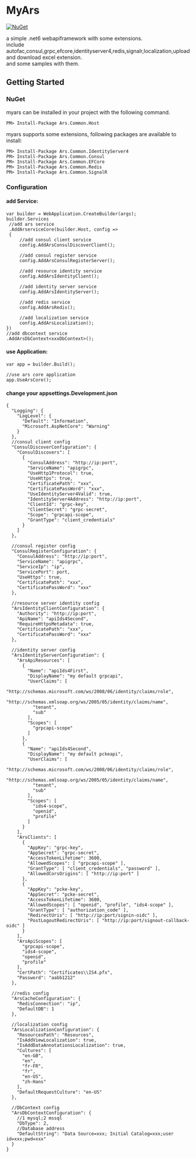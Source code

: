 # MyArs
[![NuGet](https://img.shields.io/nuget/v/Ars.Common.Host.svg)](https://www.nuget.org/packages/Ars.Common.Host/)

a simple .net6 webapiframework with some extensions.\
include autofac,consul,grpc,efcore,identityserver4,redis,signalr,localization,upload and download excel extension. \
and some samples with them.

## Getting Started

### NuGet

myars can be installed in your project with the following command.

```
PM> Install-Package Ars.Common.Host
```

myars supports some extensions, following packages are available to install:

```
PM> Install-Package Ars.Common.IdentityServer4
PM> Install-Package Ars.Common.Consul
PM> Install-Package Ars.Common.EFCore
PM> Install-Package Ars.Common.Redis
PM> Install-Package Ars.Common.SignalR
```

### Configuration
#### add Service:

    var builder = WebApplication.CreateBuilder(args);
    builder.Services
     //add ars service
     .AddArserviceCore(builder.Host, config =>
     {
         //add consul client service
         config.AddArsConsulDiscoverClient();
	 
         //add consul register service
         config.AddArsConsulRegisterServer();

         //add resource identity service
         config.AddArsIdentityClient();
	 
         //add identity server service
         config.AddArsIdentityServer();

         //add redis service
         config.AddArsRedis();

         //add localization service
         config.AddArsLocalization();
    })
    //add dbcontext service
    .AddArsDbContext<xxxDbContext>();

#### use Application:

    var app = builder.Build();
   
    //use ars core application
    app.UseArsCore();

#### change your appsettings.Development.json
 
	{
	  "Logging": {
		"LogLevel": {
		  "Default": "Information",
		  "Microsoft.AspNetCore": "Warning"
		}
	  },
	  //consul client config
	  "ConsulDiscoverConfiguration": {
		"ConsulDiscovers": [
		  {
			"ConsulAddress": "http://ip:port",
			"ServiceName": "apigrpc",
			"UseHttp1Protocol": true,
			"UseHttps": true,
			"CertificatePath": "xxx",
			"CertificatePassWord": "xxx",
			"UseIdentityServer4Valid": true,
			"IdentityServer4Address": "http://ip:port",
			"ClientId": "grpc-key",
			"ClientSecret": "grpc-secret",
			"Scope": "grpcapi-scope",
			"GrantType": "client_credentials"
		  }
		]
	  },
	  
	  //consul register config
	  "ConsulRegisterConfiguration": {
		"ConsulAddress": "http://ip:port",
		"ServiceName": "apigrpc",
		"ServiceIp": "ip",
		"ServicePort": port,
		"UseHttps": true,
		"CertificatePath": "xxx",
		"CertificatePassWord": "xxx"
	  },
	  
	  //resource server identity config
	  "ArsIdentityClientConfiguration": {
		"Authority": "http://ip:port",
		"ApiName": "apiIds4Second", 
		"RequireHttpsMetadata": true,
		"CertificatePath": "xxx",
		"CertificatePassWord": "xxx"
	  },
	  
	  //identity server config
	  "ArsIdentityServerConfiguration": {
		"ArsApiResources": [
		  {
			"Name": "apiIds4First",
			"DisplayName": "my default grpcapi",
			"UserClaims": [
			  "http://schemas.microsoft.com/ws/2008/06/identity/claims/role",
			  "http://schemas.xmlsoap.org/ws/2005/05/identity/claims/name",
			  "tenant",
			  "sub"
			],
			"Scopes": [
			  "grpcapi-scope"
			]
		  },
		  {
			"Name": "apiIds4Second",
			"DisplayName": "my default pckeapi",
			"UserClaims": [
			  "http://schemas.microsoft.com/ws/2008/06/identity/claims/role",
			  "http://schemas.xmlsoap.org/ws/2005/05/identity/claims/name",
			  "tenant",
			  "sub"
			],
			"Scopes": [
			  "ids4-scope",
			  "openid",
			  "profile"
			]
		  }
		],
		"ArsClients": [
		  {
			"AppKey": "grpc-key",
			"AppSecret": "grpc-secret",
			"AccessTokenLifetime": 3600,
			"AllowedScopes": [ "grpcapi-scope" ],
			"GrantType": [ "client_credentials", "password" ],
			"AllowedCorsOrigins": [ "http://ip:port" ]
		  },
		  {
			"AppKey": "pcke-key",
			"AppSecret": "pcke-secret",
			"AccessTokenLifetime": 3600,
			"AllowedScopes": [ "openid", "profile", "ids4-scope" ],
			"GrantType": [ "authorization_code" ],
			"RedirectUris": [ "http://ip:port/signin-oidc" ],
			"PostLogoutRedirectUris": [ "http://ip:port/signout-callback-oidc" ]
		  }
		],
		"ArsApiScopes": [
		  "grpcapi-scope",
		  "ids4-scope",
		  "openid",
		  "profile"
		],
		"CertPath": "Certificates\\IS4.pfx",
		"Password": "aabb1212"
	  },
	  
	  //redis config
	  "ArsCacheConfiguration": {
		"RedisConnection": "ip",
		"DefaultDB": 1
	  },

	  //localization config
	  "ArsLocalizationConfiguration": {
		"ResourcesPath": "Resources",
		"IsAddViewLocalization": true,
		"IsAddDataAnnotationsLocalization": true,
		"Cultures": [
		  "en-GB",
		  "en",
		  "fr-FR",
		  "fr",
		  "en-US",
		  "zh-Hans"
		],
		"DefaultRequestCulture": "en-US"
	  },
	  
	  //DbContext config
	  "ArsDbContextConfiguration": {
		//1 mysql;2 mssql
		"DbType": 2,
		//Database address
		"DefaultString": "Data Source=xxx; Initial Catalog=xxx;user id=xxx;pwd=xxx"
	  }
	}

